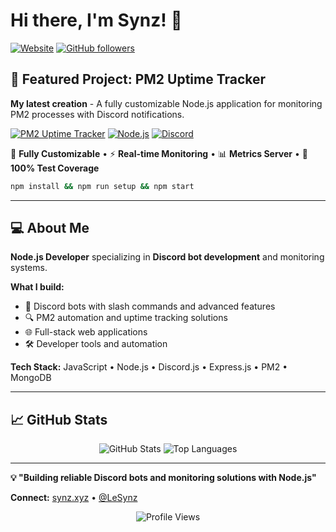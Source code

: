# Hi there, I'm Synz! 👋

[![Website](https://img.shields.io/badge/Website-synz.xyz-blue)](https://synz.xyz/)
[![GitHub followers](https://img.shields.io/github/followers/LeSynz?style=social)](https://github.com/LeSynz)

## 🚀 Featured Project: PM2 Uptime Tracker

**My latest creation** - A fully customizable Node.js application for monitoring PM2 processes with Discord notifications.

[![PM2 Uptime Tracker](https://img.shields.io/badge/PM2%20Uptime%20Tracker-v1.0.0--beta.1-brightgreen)](https://github.com/LeSynz/pm2-uptime-tracker)
[![Node.js](https://img.shields.io/badge/Node.js-43853D?style=flat&logo=node.js&logoColor=white)](https://nodejs.org)
[![Discord](https://img.shields.io/badge/Discord-7289DA?style=flat&logo=discord&logoColor=white)](https://discord.com)

🎯 **Fully Customizable** • ⚡ **Real-time Monitoring** • 📊 **Metrics Server** • 🧪 **100% Test Coverage**

```bash
npm install && npm run setup && npm start
```

---

## 💻 About Me

**Node.js Developer** specializing in **Discord bot development** and monitoring systems.

**What I build:**
- 🤖 Discord bots with slash commands and advanced features
- 🔍 PM2 automation and uptime tracking solutions
- 🌐 Full-stack web applications
- 🛠️ Developer tools and automation

**Tech Stack:** JavaScript • Node.js • Discord.js • Express.js • PM2 • MongoDB

---

## 📈 GitHub Stats

<div align="center">
  <img src="https://github-readme-stats.vercel.app/api?username=LeSynz&show_icons=true&theme=dark&hide_border=true" alt="GitHub Stats" />
  <img src="https://github-readme-stats.vercel.app/api/top-langs/?username=LeSynz&layout=compact&theme=dark&hide_border=true" alt="Top Languages" />
</div>

---

**💡 "Building reliable Discord bots and monitoring solutions with Node.js"**

**Connect:** [synz.xyz](https://synz.xyz/) • [@LeSynz](https://github.com/LeSynz)

<div align="center">
  <img src="https://komarev.com/ghpvc/?username=LeSynz&color=blueviolet&style=flat-square" alt="Profile Views" />
</div>
